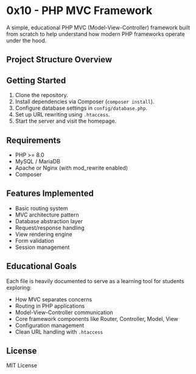 # 0x10 - PHP MVC Framework

A simple, educational PHP MVC (Model-View-Controller) framework built from scratch to help understand how modern PHP frameworks operate under the hood.

## Project Structure Overview

##  Getting Started

1. Clone the repository.
2. Install dependencies via Composer (`composer install`).
3. Configure database settings in `config/database.php`.
4. Set up URL rewriting using `.htaccess`.
5. Start the server and visit the homepage.

## Requirements

- PHP >= 8.0
- MySQL / MariaDB
- Apache or Nginx (with mod_rewrite enabled)
- Composer

##  Features Implemented

- Basic routing system
- MVC architecture pattern
- Database abstraction layer
- Request/response handling
- View rendering engine
- Form validation
- Session management

## Educational Goals

Each file is heavily documented to serve as a learning tool for students exploring:
- How MVC separates concerns
- Routing in PHP applications
- Model-View-Controller communication
- Core framework components like Router, Controller, Model, View
- Configuration management
- Clean URL handling with `.htaccess`

## License

MIT License
